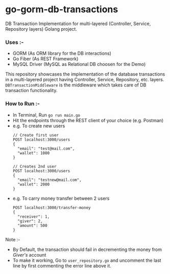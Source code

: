 # go-gorm-db-transactions
DB Transaction Implementation for multi-layered (Controller, Service, Repository layers) Golang project.

### Uses :-
- GORM  (As ORM library for the DB interactions)
- Go Fiber (As REST Framework)
- MySQL Driver (MySQL as Relational DB choosen for the Demo)

This repository showcases the implementation of the database transactions in a multi-layered project having Controller, Service, Repository, etc. layers.
`DBTransactionMiddleware` is the middleware which takes care of DB transaction functionality.

### How to Run :-
- In Terminal, Run `go run main.go`
- Hit the endpoints through the REST client of your choice (e.g. Postman)
- e.g. To create new users
  ```
  // Create first user
  POST localhost:3000/users
  {
    "email": "test@mail.com",
    "wallet": 1000
  }
  
  // Creates 2nd user
  POST localhost:3000/users
  {
    "email": "testnew@mail.com",
    "wallet": 2000
  }
  ```
- e.g. To carry money transfer between 2 users
  ```
  POST localhost:3000/transfer-money
  {
    "receiver": 1,
    "giver": 2,
    "amount": 500
  }
  ```

Note :-
  - By Default, the transaction should fail in decrementing the money from *Giver's* account
  - To make it working, Go to `user_repository.go` and uncomment the last line by first commenting the error line above it. 
